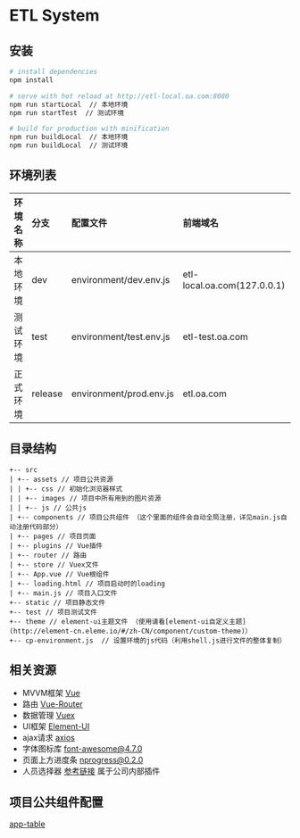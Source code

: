 # ETL System

## 安装

``` bash
# install dependencies
npm install

# serve with hot reload at http://etl-local.oa.com:8080
npm run startLocal  // 本地环境
npm run startTest  // 测试环境

# build for production with minification
npm run buildLocal  // 本地环境
npm run buildLocal  // 测试环境

```

## 环境列表

|环境名称|分支|配置文件|前端域名|后端域名|sso登录地址|
|:------|:---|:------|:-------|:------|:---------|
|本地环境|dev|environment/dev.env.js|etl-local.oa.com(127.0.0.1)|etl-server-test.oa.com|sso.boyaa.com/Index/login/appid/1873|
|测试环境|test|environment/test.env.js|etl-test.oa.com|etl-server-test.oa.com|sso.boyaa.com/Index/login/appid/1871|
|正式环境|release|environment/prod.env.js|etl.oa.com|etl-server.oa.com|sso.boyaa.com/Index/login/appid/1554|

## 目录结构
```text
+-- src
| +-- assets // 项目公共资源
| | +-- css // 初始化浏览器样式
| | +-- images // 项目中所有用到的图片资源
| | +-- js // 公共js
| +-- components // 项目公共组件 （这个里面的组件会自动全局注册，详见main.js自动注册代码部分）
| +-- pages // 项目页面
| +-- plugins // Vue插件
| +-- router // 路由
| +-- store // Vuex文件
| +-- App.vue // Vue根组件
| +-- loading.html // 项目启动时的loading
| +-- main.js // 项目入口文件
+-- static // 项目静态文件
+-- test // 项目测试文件
+-- theme // element-ui主题文件 （使用请看[element-ui自定义主题](http://element-cn.eleme.io/#/zh-CN/component/custom-theme)）
+-- cp-environment.js  // 设置环境的js代码（利用shell.js进行文件的整体复制）

```
## 相关资源
  - MVVM框架  [Vue](https://cn.vuejs.org/v2/guide/)
  - 路由  [Vue-Router](https://router.vuejs.org/zh/)
  - 数据管理 [Vuex](https://vuex.vuejs.org/zh/)
  - UI框架 [Element-UI](http://element.eleme.io)
  - ajax请求 [axios](https://github.com/axios/axios)
  - 字体图标库 [font-awesome@4.7.0](http://fontawesome.dashgame.com/)
  - 页面上方进度条 [nprogress@0.2.0](https://github.com/rstacruz/nprogress)
  - 人员选择器  [参考链接](http://cms.oa.com/demo/uCheck2.html)  属于公司内部插件
  
## 项目公共组件配置
  [app-table]()
  
  
